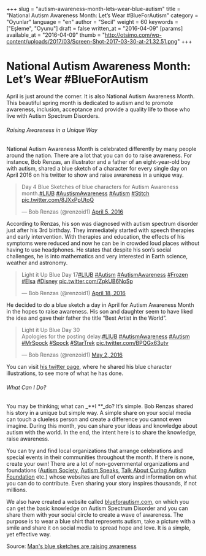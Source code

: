 +++
slug = "autism-awareness-month-lets-wear-blue-autism"
title = "National Autism Awareness Month: Let’s Wear #BlueForAutism"
category = "Oyunlar"
language = "en"
author = "Secil"
weight = 60
keywords = ["Eşleme", "Oyunu"]
draft = false
written_at = "2016-04-09"
[params]
available_at = "2016-04-09"
thumb = "http://otsimo.com/wp-content/uploads/2017/03/Screen-Shot-2017-03-30-at-21.32.51.png"
+++


# National Autism Awareness Month: Let’s Wear #BlueForAutism

April is just around the corner. It is also National Autism Awareness Month. This beautiful spring month is dedicated to autism and to promote awareness, inclusion, acceptance and provide a quality life to those who live with Autism Spectrum Disorders.

###### Raising Awareness in a Unique Way

National Autism Awareness Month is celebrated differently by many people around the nation. There are a lot that you can do to raise awareness. For instance, Bob Renzas, an illustrator and a father of an eight-year-old boy with autism, shared a blue sketch of a character for every single day on April 2016 on his twitter to show and raise awareness in a unique way.

> Day 4 Blue Sketches of blue characters for Autism Awareness month.[#LIUB](https://twitter.com/hashtag/LIUB?src=hash) [#AustismAwareness](https://twitter.com/hashtag/AustismAwareness?src=hash) [#Autism](https://twitter.com/hashtag/Autism?src=hash) [#Stitch](https://twitter.com/hashtag/Stitch?src=hash) [pic.twitter.com/8JXxPpUtoQ](https://t.co/8JXxPpUtoQ)
>
> — Bob Renzas (@renzoid1) [April 5, 2016](https://twitter.com/renzoid1/status/717205622735912962)

According to Renzas, his son was diagnosed with autism spectrum disorder just after his 3rd birthday. They immediately started with speech therapies and early intervention. With therapies and education, the effects of his symptoms were reduced and now he can be in crowded loud places without having to use headphones. He states that despite his son’s social challenges, he is into mathematics and very interested in Earth science, weather and astronomy.

> Light it Up Blue Day 17[#LIUB](https://twitter.com/hashtag/LIUB?src=hash) [#Autism](https://twitter.com/hashtag/Autism?src=hash) [#AutismAwareness](https://twitter.com/hashtag/AutismAwareness?src=hash) [#Frozen](https://twitter.com/hashtag/Frozen?src=hash) [#Elsa](https://twitter.com/hashtag/Elsa?src=hash) [#Disney](https://twitter.com/hashtag/Disney?src=hash) [pic.twitter.com/ZpkUB6NoSp](https://t.co/ZpkUB6NoSp)
>
> — Bob Renzas (@renzoid1) [April 18, 2016](https://twitter.com/renzoid1/status/722171512237625344)

He decided to do a blue sketch a day in April for Autism Awareness Month in the hopes to raise awareness. His son and daughter seem to have liked the idea and gave their father the title “Best Artist in the World”.

> Light it Up Blue Day 30  
Apologies for the posting delay.[#LIUB](https://twitter.com/hashtag/LIUB?src=hash) [#AutismAwareness](https://twitter.com/hashtag/AutismAwareness?src=hash) [#Autism](https://twitter.com/hashtag/Autism?src=hash) [#MrSpock](https://twitter.com/hashtag/MrSpock?src=hash) [#Spock](https://twitter.com/hashtag/Spock?src=hash) [#StarTrek](https://twitter.com/hashtag/StarTrek?src=hash) [pic.twitter.com/BPQGx63utv](https://t.co/BPQGx63utv)
>
> — Bob Renzas (@renzoid1) [May 2, 2016](https://twitter.com/renzoid1/status/727123320928374784)

You can visit [his twitter page](https://twitter.com/renzoid1), where he shared his blue character illustrations, to see more of what he has done.

###### What Can _I_ Do?

You may be thinking; what can _**I **_do? It’s simple. Bob Renzas shared his story in a unique but simple way. A simple share on your social media can touch a clueless person and create a difference you cannot even imagine. During this month, you can share your ideas and knowledge about autism with the world. In the end, the intent here is to share the knowledge, raise awareness.

You can try and find local organizations that arrange celebrations and special events in their communities throughout the month. If there is none, create your own! There are a lot of non-governmental organizations and foundations ([Autism Society](http://www.autism-society.org/get-involved/national-autism-awareness-month/), [Autism Speaks](https://www.autismspeaks.org/), [Talk About Curing Autism Foundation](http://www.tacanow.org/ways-to-help/family-friends-campaign/) etc.) whose websites are full of events and information on what you can do to contribute. Even sharing your story inspires thousands, if not millions.

We also have created a website called [blueforautism.com](https://blueforautism.com/), on which you can get the basic knowledge on Autism Spectrum Disorder and you can share them with your social circle to create a wave of awareness. The purpose is to wear a blue shirt that represents autism, take a picture with a smile and share it on social media to spread hope and love. It is a simple, yet effective way.

Source: [Man's blue sketches are raising awareness](https://www.autismspeaks.org/blog/2016/04/20/mans-blue-sketches-blue-characters-are-raising-autism-awareness)
